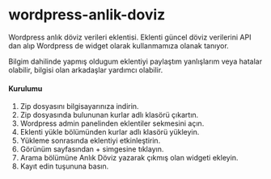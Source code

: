 # wordpress-anlik-doviz
Wordpress anlık döviz verileri eklentisi.
Eklenti güncel döviz verilerini API dan alıp Wordpress de widget olarak kullanmamıza olanak tanıyor.

Bilgim dahilinde yapmış oldugum eklentiyi paylaştım yanlışlarım veya hatalar olabilir, bilgisi olan arkadaşlar yardımcı olabilir.

#### Kurulumu
1) Zip dosyasını bilgisayarınıza indirin.
2) Zip dosyasında bulununan kurlar adlı klasörü çıkartın.
3) Wordpress admin panelinden eklentiler sekmesini açın.
4) Eklenti yükle bölümünden kurlar adlı klasörü yükleyin.
5) Yükleme sonrasında eklentiyi etkinleştirin.
6) Görünüm sayfasından + simgesine tıklayın.
7) Arama bölümüne Anlık Döviz yazarak çıkmış olan widgeti ekleyin.
8) Kayıt edin tuşununa basın.
